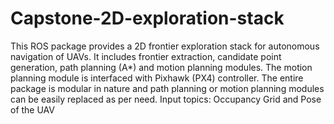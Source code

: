 # Capstone-2D-exploration-stack

This ROS package provides a 2D frontier exploration stack for autonomous navigation of UAVs. It includes frontier extraction, candidate point generation, path planning (A*) and motion planning modules.
The motion planning module is interfaced with Pixhawk (PX4) controller.
The entire package is modular in nature and path planning or motion planning modules can be easily replaced as per need.
Input topics: Occupancy Grid and Pose of the UAV
